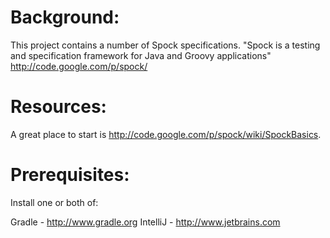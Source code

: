 Background:
===========
This project contains a number of Spock specifications. "Spock is a testing and specification framework for Java and Groovy applications" http://code.google.com/p/spock/

Resources:
==========
A great place to start is http://code.google.com/p/spock/wiki/SpockBasics.  

Prerequisites:
===========
Install one or both of:

Gradle - http://www.gradle.org
IntelliJ - http://www.jetbrains.com

